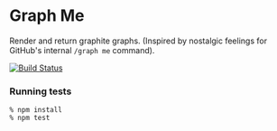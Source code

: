# Graph Me

Render and return graphite graphs. (Inspired by nostalgic feelings for GitHub's internal `/graph me` command).

[![Build Status](https://travis-ci.org/rick/hubot-graphme.png)](https://travis-ci.org/rick/hubot-graphme)

### Running tests

```
% npm install
% npm test
```

